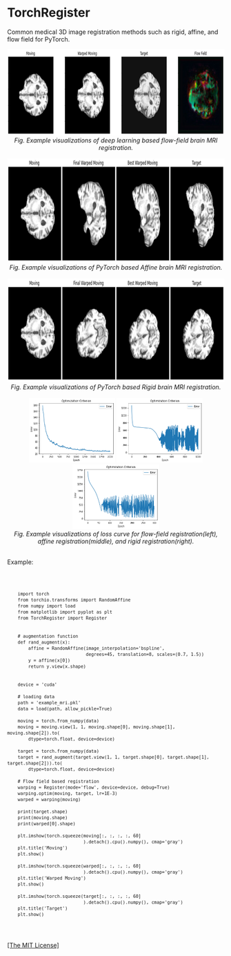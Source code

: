 <h1>TorchRegister</h1>
<p>Common medical 3D image registration methods such as rigid, affine, and flow field for PyTorch.</p>

<p align="center">
    <img width="900" height="200" src="https://github.com/AgamChopra/TorchGradRegister/blob/main/assets/flow_test.jpg">
    <br><i>Fig. Example visualizations of deep learning based flow-field brain MRI registration.</i><br><br>
    <img width="900" height="240" src="https://github.com/AgamChopra/TorchGradRegister/blob/main/assets/affine_test.jpg">
    <br><i>Fig. Example visualizations of PyTorch based Affine brain MRI registration.</i><br><br>
    <img width="900" height="240" src="https://github.com/AgamChopra/TorchGradRegister/blob/main/assets/rigid_test.jpg">
    <br><i>Fig. Example visualizations of PyTorch based Rigid brain MRI registration.</i><br><br>
    <img width="200" height="150" src="https://github.com/AgamChopra/TorchGradRegister/blob/main/assets/flow_test_loss.png"> 
    <img width="200" height="150" src="https://github.com/AgamChopra/TorchGradRegister/blob/main/assets/affine_test_loss.png">
    <img width="200" height="150" src="https://github.com/AgamChopra/TorchGradRegister/blob/main/assets/rigid_test_loss.png">
    <br><i>Fig. Example visualizations of loss curve for flow-field registration(left), affine registration(middle), and rigid registration(right).</i><br><br>
</p>

<p>Example:</p>
 <pre><code>
 
        import torch
        from torchio.transforms import RandomAffine
        from numpy import load
        from matplotlib import pyplot as plt
        from TorchRegister import Register


        # augmentation function
        def rand_augment(x):
            affine = RandomAffine(image_interpolation='bspline',
                                  degrees=45, translation=8, scales=(0.7, 1.5))
            y = affine(x[0])
            return y.view(x.shape)


        device = 'cuda'

        # loading data
        path = 'example_mri.pkl'
        data = load(path, allow_pickle=True)
        
        moving = torch.from_numpy(data)
        moving = moving.view(1, 1, moving.shape[0], moving.shape[1], moving.shape[2]).to(
            dtype=torch.float, device=device)
        
        target = torch.from_numpy(data)
        target = rand_augment(target.view(1, 1, target.shape[0], target.shape[1], target.shape[2])).to(
            dtype=torch.float, device=device)

        # Flow field based registration
        warping = Register(mode='flow', device=device, debug=True)
        warping.optim(moving, target, lr=1E-3)
        warped = warping(moving)

        print(target.shape)
        print(moving.shape)
        print(warped[0].shape)

        plt.imshow(torch.squeeze(moving[:, :, :, :, 60]
                                 ).detach().cpu().numpy(), cmap='gray')
        plt.title('Moving')
        plt.show()

        plt.imshow(torch.squeeze(warped[:, :, :, :, 60]
                                 ).detach().cpu().numpy(), cmap='gray')
        plt.title('Warped Moving')
        plt.show()

        plt.imshow(torch.squeeze(target[:, :, :, :, 60]
                                 ).detach().cpu().numpy(), cmap='gray')
        plt.title('Target')
        plt.show()
</code></pre>

<p><a href="https://raw.githubusercontent.com/AgamChopra/TorchGradRegister/main/LICENSE.md" target="blank">[The MIT License]</a></p>
